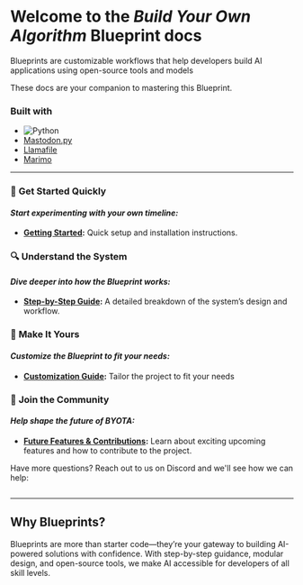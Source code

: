 # **Welcome to the *Build Your Own Algorithm* Blueprint docs**

Blueprints are customizable workflows that help developers build AI applications using open-source tools and models

These docs are your companion to mastering this Blueprint.

### Built with
- ![Python](https://img.shields.io/badge/Python-3.11%2B-blue)
- [Mastodon.py](https://github.com/halcy/Mastodon.py)
- [Llamafile](https://github.com/Mozilla-Ocho/llamafile)
- [Marimo](https://github.com/marimo-team/marimo)


---

### 🚀 **Get Started Quickly**
#### _Start experimenting with your own timeline:_
- **[Getting Started](getting-started.md):** Quick setup and installation instructions.

### 🔍 **Understand the System**
#### _Dive deeper into how the Blueprint works:_
- **[Step-by-Step Guide](step-by-step-guide.md):** A detailed breakdown of the system’s design and workflow.

<!-- - **[API Reference](api.md):** Explore the technical details of the core modules. -->

### 🎨 **Make It Yours**
#### _Customize the Blueprint to fit your needs:_
- **[Customization Guide](customization.md):** Tailor the project to fit your needs

### 🌟 **Join the Community**
#### _Help shape the future of BYOTA:_
- **[Future Features & Contributions](future-features-contributions.md):** Learn about exciting upcoming features and how to contribute to the project.


Have more questions? Reach out to us on Discord and we'll see how we can help:

<a target="_blank" href="https://discord.gg/YuMNeuKStr"><img src="https://dcbadge.limes.pink/api/server/YuMNeuKStr" alt="" /></a>

---

## **Why Blueprints?**

Blueprints are more than starter code—they’re your gateway to building AI-powered solutions with confidence. With step-by-step guidance, modular design, and open-source tools, we make AI accessible for developers of all skill levels.
